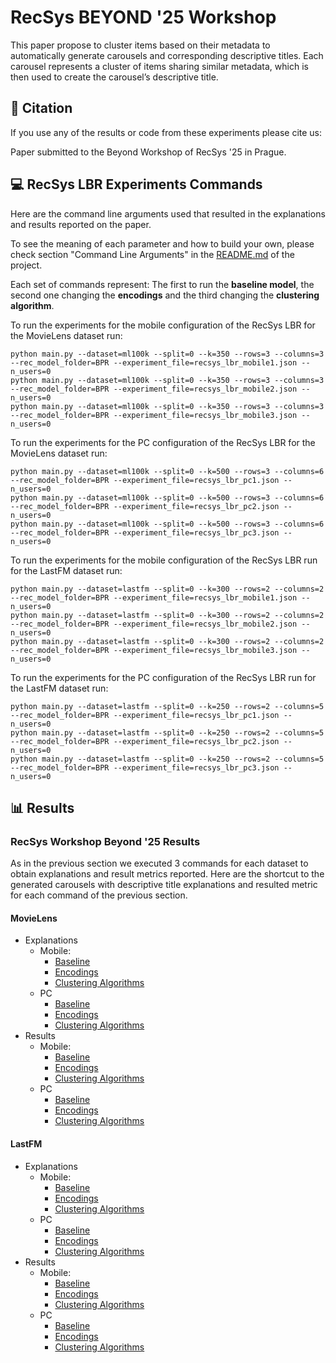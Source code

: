 # RecSys BEYOND '25 Workshop 

This paper propose to cluster items based on their metadata to automatically generate carousels and corresponding 
descriptive titles. Each carousel represents a cluster of items sharing similar metadata, which is then used to create 
the carousel’s descriptive title.

## 🔖 Citation

If you use any of the results or code from these experiments please cite us:

Paper submitted to the Beyond Workshop of RecSys '25 in Prague. 

## 💻 RecSys LBR Experiments Commands 

Here are the command line arguments used that resulted in the explanations and results reported on the paper.

To see the meaning of each parameter and how to build your own, please check section "Command Line Arguments" in the 
[README.md](README.md) of the project.

Each set of commands represent: The first to run the **baseline model**, the second one changing the **encodings** 
and the third changing the **clustering algorithm**.

To run the experiments for the mobile configuration of the RecSys LBR for the MovieLens dataset run:
    
    python main.py --dataset=ml100k --split=0 --k=350 --rows=3 --columns=3 --rec_model_folder=BPR --experiment_file=recsys_lbr_mobile1.json --n_users=0
    python main.py --dataset=ml100k --split=0 --k=350 --rows=3 --columns=3 --rec_model_folder=BPR --experiment_file=recsys_lbr_mobile2.json --n_users=0
    python main.py --dataset=ml100k --split=0 --k=350 --rows=3 --columns=3 --rec_model_folder=BPR --experiment_file=recsys_lbr_mobile3.json --n_users=0

To run the experiments for the PC configuration of the RecSys LBR for the MovieLens dataset run:
    
    python main.py --dataset=ml100k --split=0 --k=500 --rows=3 --columns=6 --rec_model_folder=BPR --experiment_file=recsys_lbr_pc1.json --n_users=0
    python main.py --dataset=ml100k --split=0 --k=500 --rows=3 --columns=6 --rec_model_folder=BPR --experiment_file=recsys_lbr_pc2.json --n_users=0
    python main.py --dataset=ml100k --split=0 --k=500 --rows=3 --columns=6 --rec_model_folder=BPR --experiment_file=recsys_lbr_pc3.json --n_users=0

To run the experiments for the mobile configuration of the RecSys LBR run for the LastFM dataset run:
    
    python main.py --dataset=lastfm --split=0 --k=300 --rows=2 --columns=2 --rec_model_folder=BPR --experiment_file=recsys_lbr_mobile1.json --n_users=0
    python main.py --dataset=lastfm --split=0 --k=300 --rows=2 --columns=2 --rec_model_folder=BPR --experiment_file=recsys_lbr_mobile2.json --n_users=0
    python main.py --dataset=lastfm --split=0 --k=300 --rows=2 --columns=2 --rec_model_folder=BPR --experiment_file=recsys_lbr_mobile3.json --n_users=0

To run the experiments for the PC configuration of the RecSys LBR run for the LastFM dataset run:
    
    python main.py --dataset=lastfm --split=0 --k=250 --rows=2 --columns=5 --rec_model_folder=BPR --experiment_file=recsys_lbr_pc1.json --n_users=0
    python main.py --dataset=lastfm --split=0 --k=250 --rows=2 --columns=5 --rec_model_folder=BPR --experiment_file=recsys_lbr_pc2.json --n_users=0
    python main.py --dataset=lastfm --split=0 --k=250 --rows=2 --columns=5 --rec_model_folder=BPR --experiment_file=recsys_lbr_pc3.json --n_users=0


## 📊 Results 

### RecSys Workshop Beyond '25 Results

As in the previous section we executed 3 commands for each dataset to obtain explanations and result metrics reported. 
Here are the shortcut to the generated carousels with descriptive title explanations and resulted metric for each 
command of the previous section. 

#### MovieLens
- Explanations
  - Mobile: 
    - [Baseline](datasets/ml-latest-small/stratified_split/explanations/recsys_lbr_mobile1)
    - [Encodings](datasets/ml-latest-small/stratified_split/explanations/recsys_lbr_mobile2)
    - [Clustering Algorithms](datasets/ml-latest-small/stratified_split/explanations/recsys_lbr_mobile3)
  - PC
    - [Baseline](datasets/ml-latest-small/stratified_split/explanations/recsys_lbr_pc1)
    - [Encodings](datasets/ml-latest-small/stratified_split/explanations/recsys_lbr_pc2)
    - [Clustering Algorithms](datasets/ml-latest-small/stratified_split/explanations/recsys_lbr_pc3)
- Results
  - Mobile: 
    - [Baseline](datasets/ml-latest-small/stratified_split/results/recsys_lbr_mobile1)
    - [Encodings](datasets/ml-latest-small/stratified_split/results/recsys_lbr_mobile2)
    - [Clustering Algorithms](datasets/ml-latest-small/stratified_split/results/recsys_lbr_mobile3)
  - PC
    - [Baseline](datasets/ml-latest-small/stratified_split/results/recsys_lbr_pc1)
    - [Encodings](datasets/ml-latest-small/stratified_split/results/recsys_lbr_pc2)
    - [Clustering Algorithms](datasets/ml-latest-small/stratified_split/results/recsys_lbr_pc3)

#### LastFM
- Explanations
  - Mobile: 
    - [Baseline](datasets/hetrec2011-lastfm-2k/stratified_split/explanations/recsys_lbr_mobile1)
    - [Encodings](datasets/hetrec2011-lastfm-2k/stratified_split/explanations/recsys_lbr_mobile2)
    - [Clustering Algorithms](datasets/hetrec2011-lastfm-2k/stratified_split/explanations/recsys_lbr_mobile3)
  - PC
    - [Baseline](datasets/hetrec2011-lastfm-2k/stratified_split/explanations/recsys_lbr_pc1)
    - [Encodings](datasets/hetrec2011-lastfm-2k/stratified_split/explanations/recsys_lbr_pc2)
    - [Clustering Algorithms](datasets/hetrec2011-lastfm-2k/stratified_split/explanations/recsys_lbr_pc3)
- Results
  - Mobile: 
    - [Baseline](datasets/hetrec2011-lastfm-2k/stratified_split/results/recsys_lbr_mobile1)
    - [Encodings](datasets/hetrec2011-lastfm-2k/stratified_split/results/recsys_lbr_mobile2)
    - [Clustering Algorithms](datasets/hetrec2011-lastfm-2k/stratified_split/results/recsys_lbr_mobile3)
  - PC
    - [Baseline](datasets/hetrec2011-lastfm-2k/stratified_split/results/recsys_lbr_pc1)
    - [Encodings](datasets/hetrec2011-lastfm-2k/stratified_split/results/recsys_lbr_pc2)
    - [Clustering Algorithms](datasets/hetrec2011-lastfm-2k/stratified_split/results/recsys_lbr_pc3)
